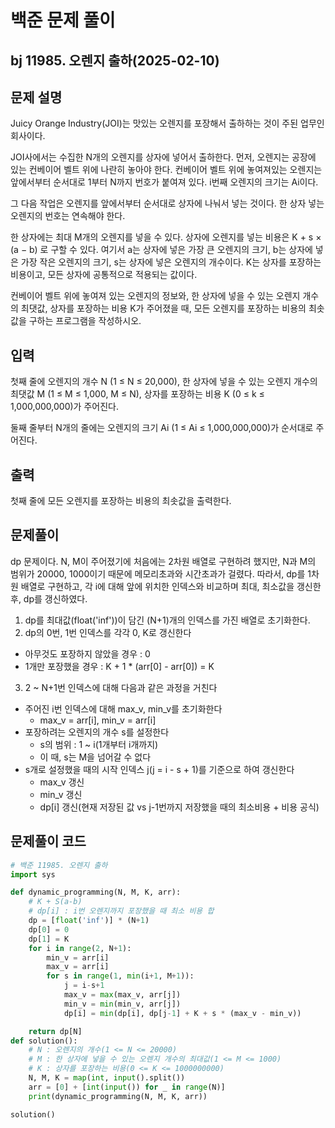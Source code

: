 # 백준 문제 풀이

## bj 11985. 오렌지 출하(2025-02-10)

## 문제 설명

Juicy Orange Industry(JOI)는 맛있는 오렌지를 포장해서 출하하는 것이 주된 업무인 회사이다.

JOI사에서는 수집한 N개의 오렌지를 상자에 넣어서 출하한다. 먼저, 오렌지는 공장에 있는 컨베이어 벨트 위에 나란히 놓아야 한다. 컨베이어 벨트 위에 놓여져있는 오렌지는 앞에서부터 순서대로 1부터 N까지 번호가 붙여져 있다. i번째 오렌지의 크기는 Ai이다.

그 다음 작업은 오렌지를 앞에서부터 순서대로 상자에 나눠서 넣는 것이다. 한 상자 넣는 오렌지의 번호는 연속해야 한다.

한 상자에는 최대 M개의 오렌지를 넣을 수 있다. 상자에 오렌지를 넣는 비용은 K + s × (a − b) 로 구할 수 있다. 여기서 a는 상자에 넣은 가장 큰 오렌지의 크기, b는 상자에 넣은 가장 작은 오렌지의 크기, s는 상자에 넣은 오렌지의 개수이다. K는 상자를 포장하는 비용이고, 모든 상자에 공통적으로 적용되는 값이다.

컨베이어 벨트 위에 놓여져 있는 오렌지의 정보와, 한 상자에 넣을 수 있는 오렌지 개수의 최댓값, 상자를 포장하는 비용 K가 주어졌을 때, 모든 오렌지를 포장하는 비용의 최솟값을 구하는 프로그램을 작성하시오.

## 입력

첫째 줄에 오렌지의 개수 N (1 ≤ N ≤ 20,000), 한 상자에 넣을 수 있는 오렌지 개수의 최댓값 M (1 ≤ M ≤ 1,000, M ≤ N), 상자를 포장하는 비용 K (0 ≤ k ≤ 1,000,000,000)가 주어진다.

둘째 줄부터 N개의 줄에는 오렌지의 크기 Ai (1 ≤ Ai ≤ 1,000,000,000)가 순서대로 주어진다.

## 출력

첫째 줄에 모든 오렌지를 포장하는 비용의 최솟값을 출력한다.

## 문제풀이

dp 문제이다. N, M이 주어졌기에 처음에는 2차원 배열로 구현하려 했지만, N과 M의 범위가 20000, 1000이기 때문에 메모리초과와 시간초과가 걸렸다.
따라서, dp를 1차원 배열로 구현하고, 각 i에 대해 앞에 위치한 인덱스와 비교하며 최대, 최소값을 갱신한 후, dp를 갱신하였다.

1. dp를 최대값(float('inf'))이 담긴 (N+1)개의 인덱스를 가진 배열로 초기화한다.
2. dp의 0번, 1번 인덱스를 각각 0, K로 갱신한다

- 아무것도 포장하지 않았을 경우 : 0
- 1개만 포장했을 경우 : K + 1 \* (arr[0] - arr[0]) = K

3. 2 ~ N+1번 인덱스에 대해 다음과 같은 과정을 거친다

- 주어진 i번 인덱스에 대해 max_v, min_v를 초기화한다
  - max_v = arr[i], min_v = arr[i]
- 포장하려는 오렌지의 개수 s를 설정한다
  - s의 범위 : 1 ~ i(1개부터 i개까지)
  - 이 때, s는 M을 넘어갈 수 없다
- s개로 설정했을 때의 시작 인덱스 j(j = i - s + 1)를 기준으로 하여 갱신한다
  - max_v 갱신
  - min_v 갱신
  - dp[i] 갱신(현재 저장된 값 vs j-1번까지 저장했을 때의 최소비용 + 비용 공식)

## 문제풀이 코드

```python
# 백준 11985. 오렌지 출하
import sys

def dynamic_programming(N, M, K, arr):
    # K + S(a-b)
    # dp[i] : i번 오렌지까지 포장했을 때 최소 비용 합
    dp = [float('inf')] * (N+1)
    dp[0] = 0
    dp[1] = K
    for i in range(2, N+1):
        min_v = arr[i]
        max_v = arr[i]
        for s in range(1, min(i+1, M+1)):
            j = i-s+1
            max_v = max(max_v, arr[j])
            min_v = min(min_v, arr[j])
            dp[i] = min(dp[i], dp[j-1] + K + s * (max_v - min_v))

    return dp[N]
def solution():
    # N : 오렌지의 개수(1 <= N <= 20000)
    # M : 한 상자에 넣을 수 있는 오렌지 개수의 최대값(1 <= M <= 1000)
    # K : 상자를 포장하는 비용(0 <= K <= 1000000000)
    N, M, K = map(int, input().split())
    arr = [0] + [int(input()) for _ in range(N)]
    print(dynamic_programming(N, M, K, arr))

solution()
```
